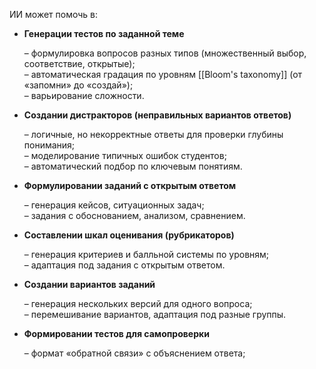 
ИИ может помочь в:

- **Генерации тестов по заданной теме** 

    – формулировка вопросов разных типов (множественный выбор, соответствие, открытые);  
    – автоматическая градация по уровням [[Bloom's taxonomy]] (от «запомни» до «создай»);  
    – варьирование сложности.
    
- **Создании дистракторов (неправильных вариантов ответов)**  

    – логичные, но некорректные ответы для проверки глубины понимания;  
    – моделирование типичных ошибок студентов;  
    – автоматический подбор по ключевым понятиям.

- **Формулировании заданий с открытым ответом**

    – генерация кейсов, ситуационных задач;  
    – задания с обоснованием, анализом, сравнением.

- **Составлении шкал оценивания (рубрикаторов)** 

    – генерация критериев и балльной системы по уровням;  
    – адаптация под задания с открытым ответом.

- **Создании вариантов заданий**  

    – генерация нескольких версий для одного вопроса;  
    – перемешивание вариантов, адаптация под разные группы.

- **Формировании тестов для самопроверки**  

    – формат «обратной связи» с объяснением ответа;  
